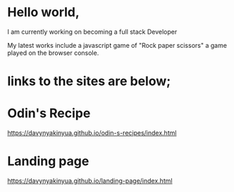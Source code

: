 # Hello world,
I am currently working on becoming a full stack Developer

My latest works include a javascript game of "Rock paper scissors"
a game played on the browser console.

# links to the sites are below;

# Odin's Recipe

https://davynyakinyua.github.io/odin-s-recipes/index.html

# Landing page

https://davynyakinyua.github.io/landing-page/index.html
